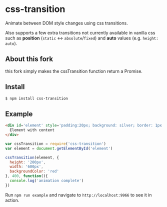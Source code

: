 css-transition
===

Animate between DOM style changes using css transitions.

Also supports a few extra transitions not currently available in vanilla css such as **position** (`static` <-> `absolute`/`fixed`) and **auto** values (e.g. `height: auto`).

## About this fork

this fork simply makes the cssTransition function return a Promise.

## Install

```bash
$ npm install css-transition
```

## Example

```html
<div id='element' style='padding:20px; background: silver; border: 1px solid gray'>
  Element with content
</div>
```

```js
var cssTransition = require('css-transition')
var element = document.getElementById('element')

cssTransition(element, {
  height: '200px',
  width: '600px',
  backgroundColor: 'red'
}, 400, function(){
  console.log('animation complete')
})
```

Run `npm run example` and navigate to `http://localhost:9966` to see it in action.
